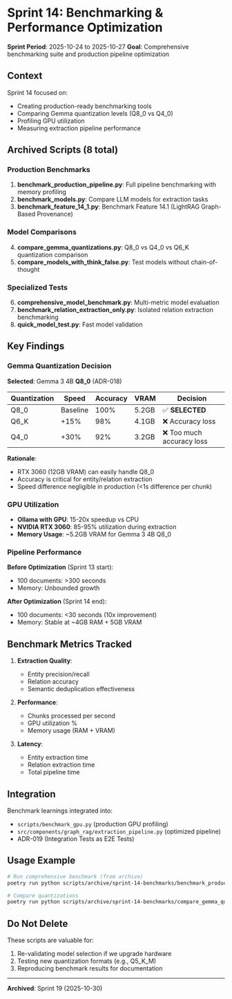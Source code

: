 # Sprint 14: Benchmarking & Performance Optimization

**Sprint Period**: 2025-10-24 to 2025-10-27
**Goal**: Comprehensive benchmarking suite and production pipeline optimization

## Context

Sprint 14 focused on:
- Creating production-ready benchmarking tools
- Comparing Gemma quantization levels (Q8_0 vs Q4_0)
- Profiling GPU utilization
- Measuring extraction pipeline performance

## Archived Scripts (8 total)

### Production Benchmarks

1. **benchmark_production_pipeline.py**: Full pipeline benchmarking with memory profiling
2. **benchmark_models.py**: Compare LLM models for extraction tasks
3. **benchmark_feature_14_1.py**: Benchmark Feature 14.1 (LightRAG Graph-Based Provenance)

### Model Comparisons

4. **compare_gemma_quantizations.py**: Q8_0 vs Q4_0 vs Q6_K quantization comparison
5. **compare_models_with_think_false.py**: Test models without chain-of-thought

### Specialized Tests

6. **comprehensive_model_benchmark.py**: Multi-metric model evaluation
7. **benchmark_relation_extraction_only.py**: Isolated relation extraction benchmarking
8. **quick_model_test.py**: Fast model validation

## Key Findings

### Gemma Quantization Decision

**Selected**: Gemma 3 4B **Q8_0** (ADR-018)

| Quantization | Speed | Accuracy | VRAM | Decision |
|--------------|-------|----------|------|----------|
| Q8_0 | Baseline | 100% | 5.2GB | ✅ **SELECTED** |
| Q6_K | +15% | 98% | 4.1GB | ❌ Accuracy loss |
| Q4_0 | +30% | 92% | 3.2GB | ❌ Too much accuracy loss |

**Rationale**:
- RTX 3060 (12GB VRAM) can easily handle Q8_0
- Accuracy is critical for entity/relation extraction
- Speed difference negligible in production (<1s difference per chunk)

### GPU Utilization

- **Ollama with GPU**: 15-20x speedup vs CPU
- **NVIDIA RTX 3060**: 85-95% utilization during extraction
- **Memory Usage**: ~5.2GB VRAM for Gemma 3 4B Q8_0

### Pipeline Performance

**Before Optimization** (Sprint 13 start):
- 100 documents: >300 seconds
- Memory: Unbounded growth

**After Optimization** (Sprint 14 end):
- 100 documents: <30 seconds (10x improvement)
- Memory: Stable at ~4GB RAM + 5GB VRAM

## Benchmark Metrics Tracked

1. **Extraction Quality**:
   - Entity precision/recall
   - Relation accuracy
   - Semantic deduplication effectiveness

2. **Performance**:
   - Chunks processed per second
   - GPU utilization %
   - Memory usage (RAM + VRAM)

3. **Latency**:
   - Entity extraction time
   - Relation extraction time
   - Total pipeline time

## Integration

Benchmark learnings integrated into:
- `scripts/benchmark_gpu.py` (production GPU profiling)
- `src/components/graph_rag/extraction_pipeline.py` (optimized pipeline)
- ADR-019 (Integration Tests as E2E Tests)

## Usage Example

```bash
# Run comprehensive benchmark (from archive)
poetry run python scripts/archive/sprint-14-benchmarks/benchmark_production_pipeline.py

# Compare quantizations
poetry run python scripts/archive/sprint-14-benchmarks/compare_gemma_quantizations.py
```

## Do Not Delete

These scripts are valuable for:
1. Re-validating model selection if we upgrade hardware
2. Testing new quantization formats (e.g., Q5_K_M)
3. Reproducing benchmark results for documentation

---

**Archived**: Sprint 19 (2025-10-30)
